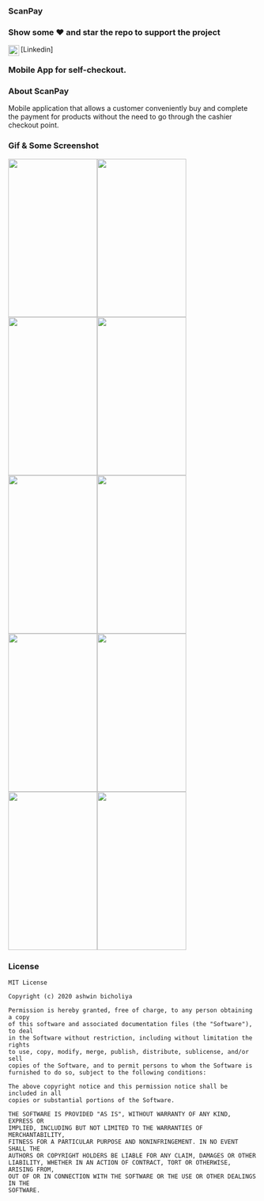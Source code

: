 ### ScanPay

### Show some :heart: and star the repo to support the project

<a href="https://www.linkedin.com/in/ashwin-bicholiya-9938481a0/">
  <img align="left" alt="Ashwin's Linkdein" width="22px" src="https://cdn.jsdelivr.net/npm/simple-icons@v3/icons/linkedin.svg" />
</a>[Linkedin]
<br/>

### Mobile App for self-checkout.

### About ScanPay

Mobile application that allows a customer conveniently buy and complete the payment for products without the need to go through the cashier checkout point.

### Gif & Some Screenshot
<img width="180" height="320" src="https://user-images.githubusercontent.com/47949413/95316775-e0484b80-08b1-11eb-92c2-c763122d3cbd.gif" /><img width="180" height="320" src="https://user-images.githubusercontent.com/47949413/95170311-e23add80-07d1-11eb-960c-2d7ace0604f2.jpg"/><img  width="180" height="320" src="https://user-images.githubusercontent.com/47949413/95170334-e7982800-07d1-11eb-9bd1-15c3b3e7ca1b.jpg"/><img width="180" height="320" src="https://user-images.githubusercontent.com/47949413/95170348-ee269f80-07d1-11eb-9ef6-6601f24ff710.jpg"/><img  width="180" height="320" src="https://user-images.githubusercontent.com/47949413/95170359-f252bd00-07d1-11eb-9509-a2b7ec4a6811.jpg"/><img width="180" height="320" src="https://user-images.githubusercontent.com/47949413/95170371-f7177100-07d1-11eb-8d3d-39888e4001b9.jpg"/><img  width="180" height="320" src="https://user-images.githubusercontent.com/47949413/95170394-fe3e7f00-07d1-11eb-927d-06d7ab77cc7d.jpg"/><img  width="180" height="320" src="https://user-images.githubusercontent.com/47949413/95170397-ff6fac00-07d1-11eb-97c2-690505eb9bf5.jpg"/><img width="180" height="320" src="https://user-images.githubusercontent.com/47949413/95170415-04346000-07d2-11eb-8ce3-7c4788b4b0ef.jpg"/><img  width="180" height="320" src="https://user-images.githubusercontent.com/47949413/95170428-0991aa80-07d2-11eb-9e47-ea4f7a58e4aa.jpg"/>

### License
    MIT License

    Copyright (c) 2020 ashwin bicholiya

    Permission is hereby granted, free of charge, to any person obtaining a copy
    of this software and associated documentation files (the "Software"), to deal
    in the Software without restriction, including without limitation the rights
    to use, copy, modify, merge, publish, distribute, sublicense, and/or sell
    copies of the Software, and to permit persons to whom the Software is
    furnished to do so, subject to the following conditions:

    The above copyright notice and this permission notice shall be included in all
    copies or substantial portions of the Software.

    THE SOFTWARE IS PROVIDED "AS IS", WITHOUT WARRANTY OF ANY KIND, EXPRESS OR
    IMPLIED, INCLUDING BUT NOT LIMITED TO THE WARRANTIES OF MERCHANTABILITY,
    FITNESS FOR A PARTICULAR PURPOSE AND NONINFRINGEMENT. IN NO EVENT SHALL THE
    AUTHORS OR COPYRIGHT HOLDERS BE LIABLE FOR ANY CLAIM, DAMAGES OR OTHER
    LIABILITY, WHETHER IN AN ACTION OF CONTRACT, TORT OR OTHERWISE, ARISING FROM,
    OUT OF OR IN CONNECTION WITH THE SOFTWARE OR THE USE OR OTHER DEALINGS IN THE
    SOFTWARE.
